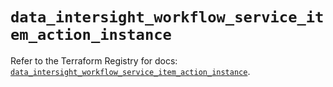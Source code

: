 # `data_intersight_workflow_service_item_action_instance`

Refer to the Terraform Registry for docs: [`data_intersight_workflow_service_item_action_instance`](https://registry.terraform.io/providers/ciscodevnet/intersight/1.0.71/docs/data-sources/workflow_service_item_action_instance).
